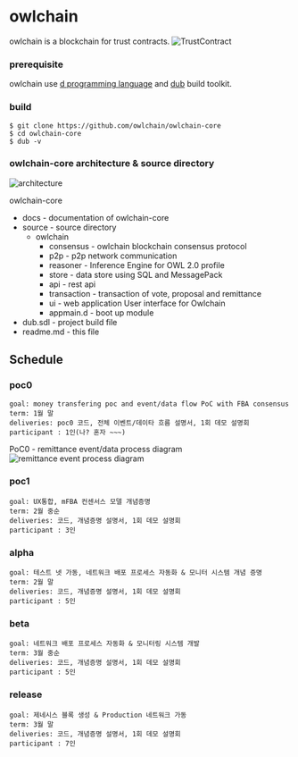 # owlchain 
owlchain is a blockchain for trust contracts.
![TrustContract](https://github.com/owlchain/owlchain-core/blob/PoC0/docs/images/TrustContract.png?raw=true)

### prerequisite
owlchain use [d programming language](http://dlang.org/) and [dub](https://code.dlang.org/) build toolkit.

### build 

```
$ git clone https://github.com/owlchain/owlchain-core
$ cd owlchain-core
$ dub -v
```

### owlchain-core architecture & source directory

![architecture](https://github.com/owlchain/owlchain-core/blob/PoC0/docs/images/owlchain.png?raw=true)

owlchain-core
  + docs          - documentation of owlchain-core
  + source        - source directory
      + owlchain
        + consensus   - owlchain blockchain consensus protocol
        + p2p         - p2p network communication
        + reasoner    - Inference Engine for OWL 2.0 profile 
        + store       - data store using SQL and MessagePack
        + api         - rest api
        + transaction - transaction of vote, proposal and remittance
        + ui          - web application User interface for Owlchain
        + appmain.d   - boot up module 
  + dub.sdl       - project build file
  + readme.md     - this file

## Schedule 

### poc0
    goal: money transfering poc and event/data flow PoC with FBA consensus
    term: 1월 말
    deliveries: poc0 코드, 전체 이벤트/데이타 흐름 설명서, 1회 데모 설명회
    participant : 1인(나? 혼자 ~~~)
  PoC0 - remittance event/data process diagram
  ![remittance event process diagram](https://github.com/owlchain/owlchain-core/blob/PoC0/docs/images/Remmitance%20Process.png?raw=true)

### poc1
    goal: UX통합, mFBA 컨센서스 모델 개념증명
    term: 2월 중순
    deliveries: 코드, 개념증명 설명서, 1회 데모 설명회
    participant : 3인


### alpha
    goal: 테스트 넷 가동, 네트워크 배포 프로세스 자동화 & 모니터 시스템 개념 증명
    term: 2월 말
    deliveries: 코드, 개념증명 설명서, 1회 데모 설명회
    participant : 5인

### beta
    goal: 네트워크 배포 프로세스 자동화 & 모니터링 시스템 개발 
    term: 3월 중순
    deliveries: 코드, 개념증명 설명서, 1회 데모 설명회
    participant : 5인

### release
    goal: 제네시스 블록 생성 & Production 네트워크 가동
    term: 3월 말
    deliveries: 코드, 개념증명 설명서, 1회 데모 설명회
    participant : 7인


